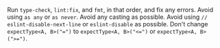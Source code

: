 Run `type-check`, `lint:fix`, and `fmt`, in that order, and fix any errors.
Avoid using `as any` or `as never`.
Avoid any casting as possible.
Avoid using `// eslint-disable-next-line` or `eslint-disable` as possible.
Don't change `expectType<A, B>("=")` to `expectType<A, B>("<=")` or `expectType<A, B>(">=")`.

